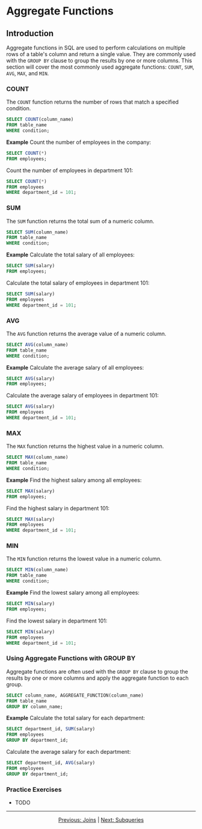 # Aggregate Functions

## Introduction
Aggregate functions in SQL are used to perform calculations on multiple rows of a table's column and return a single value. They are commonly used with the `GROUP BY` clause to group the results by one or more columns. This section will cover the most commonly used aggregate functions: `COUNT`, `SUM`, `AVG`, `MAX`, and `MIN`.

### COUNT
The `COUNT` function returns the number of rows that match a specified condition.

```sql
SELECT COUNT(column_name)
FROM table_name
WHERE condition;
```

**Example**
Count the number of employees in the company:

```sql
SELECT COUNT(*)
FROM employees;
```

Count the number of employees in department 101:

```sql
SELECT COUNT(*)
FROM employees
WHERE department_id = 101;
```

### SUM
The `SUM` function returns the total sum of a numeric column.

```sql
SELECT SUM(column_name)
FROM table_name
WHERE condition;
```

**Example**
Calculate the total salary of all employees:

```sql
SELECT SUM(salary)
FROM employees;
```

Calculate the total salary of employees in department 101:

```sql
SELECT SUM(salary)
FROM employees
WHERE department_id = 101;
```

### AVG
The `AVG` function returns the average value of a numeric column.

```sql
SELECT AVG(column_name)
FROM table_name
WHERE condition;
```

**Example**
Calculate the average salary of all employees:

```sql
SELECT AVG(salary)
FROM employees;
```

Calculate the average salary of employees in department 101:

```sql
SELECT AVG(salary)
FROM employees
WHERE department_id = 101;
```

### MAX
The `MAX` function returns the highest value in a numeric column.


```sql
SELECT MAX(column_name)
FROM table_name
WHERE condition;
```

**Example**
Find the highest salary among all employees:

```sql
SELECT MAX(salary)
FROM employees;
```

Find the highest salary in department 101:

```sql
SELECT MAX(salary)
FROM employees
WHERE department_id = 101;
```

### MIN
The `MIN` function returns the lowest value in a numeric column.

```sql
SELECT MIN(column_name)
FROM table_name
WHERE condition;
```

**Example**
Find the lowest salary among all employees:

```sql
SELECT MIN(salary)
FROM employees;
```

Find the lowest salary in department 101:

```sql
SELECT MIN(salary)
FROM employees
WHERE department_id = 101;
```

### Using Aggregate Functions with GROUP BY
Aggregate functions are often used with the `GROUP BY` clause to group the results by one or more columns and apply the aggregate function to each group.


```sql
SELECT column_name, AGGREGATE_FUNCTION(column_name)
FROM table_name
GROUP BY column_name;
```

**Example**
Calculate the total salary for each department:

```sql
SELECT department_id, SUM(salary)
FROM employees
GROUP BY department_id;
```

Calculate the average salary for each department:

```sql
SELECT department_id, AVG(salary)
FROM employees
GROUP BY department_id;
```

### Practice Exercises
* TODO
  

---

<p align="center">
    <a href="https://github.com/Tom-Fynes/sql-101/blob/main/Docs/Grade_3/joins.md">Previous: Joins</a>
    |
    <a href="https://github.com/Tom-Fynes/sql-101/blob/main/Docs/Grade_3/subqueries.md">Next: Subqueries</a>
</p>
